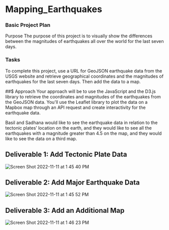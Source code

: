 # Mapping_Earthquakes

### Basic Project Plan
Purpose
The purpose of this project is to visually show the differences between the magnitudes of earthquakes all over the world for the last seven days.

### Tasks
To complete this project, use a URL for GeoJSON earthquake data from the USGS website and retrieve geographical coordinates and the magnitudes of earthquakes for the last seven days. Then add the data to a map.

##$ Approach
Your approach will be to use the JavaScript and the D3.js library to retrieve the coordinates and magnitudes of the earthquakes from the GeoJSON data. You'll use the Leaflet library to plot the data on a Mapbox map through an API request and create interactivity for the earthquake data.

Basil and Sadhana would like to see the earthquake data in relation to the tectonic plates’ location on the earth, and they would like to see all the earthquakes with a magnitude greater than 4.5 on the map, and they would like to see the data on a third map.

## Deliverable 1: Add Tectonic Plate Data

![Screen Shot 2022-11-11 at 1 45 40 PM](https://user-images.githubusercontent.com/107590196/201410371-e9790d7a-2e01-497a-860f-8750908435d2.png)


## Deliverable 2: Add Major Earthquake Data

![Screen Shot 2022-11-11 at 1 45 52 PM](https://user-images.githubusercontent.com/107590196/201410380-df0d6942-a0c1-4c11-a98e-aef741a3f5a1.png)


## Deliverable 3: Add an Additional Map

![Screen Shot 2022-11-11 at 1 46 23 PM](https://user-images.githubusercontent.com/107590196/201410390-054e329d-3863-47ae-b65c-173c3796ca95.png)
